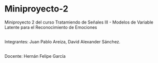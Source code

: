 # Miniproyecto-2
Miniproyecto 2 del curso Tratamiendo de Señales III - Modelos de Variable Latente para el Reconocimiento de Emociones

\
Integrantes: Juan Pablo Areiza, David Alexander Sánchez.

\
Docente: Hernán Felipe García
